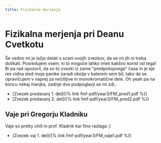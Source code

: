 ```yaml
---
title: Fizikalna merjenja
---
```

# Fizikalna merjenja pri Deanu Cvetkotu
Še vedno mi je lažje delati s scani svojih zvezkov, da se mi jih ni treba dotikati. Posredujem vsem, ki bi mogoče lahko imeli kakšno korist od tega! Bi pa rad opozoril, da so to zvezki iz zame "predpotopnega" časa in je kje res vidna sled moje panike zaradi okolja v katerem sem bil, tako da se opravičujem v naprej za nečitljive in monokromatične dele. Oh yeah pa na koncu nekaj manjka, zadnje dve podpoglavji se mi zdi..

* [Zvezek predavanj 1. del]({% link fmf-pdf/year3/FM_pred1.pdf %})
* [Zvezek predavanj 2. del]({% link fmf-pdf/year3/FM_pred2.pdf %})

## Vaje pri Gregorju Kladniku
Vaje so pretty chill in prof. Kladnik kar fino razlaga :) 

* [Zvezek vaj 1. del]({% link fmf-pdf/year3/FM_vaje1.pdf %})
